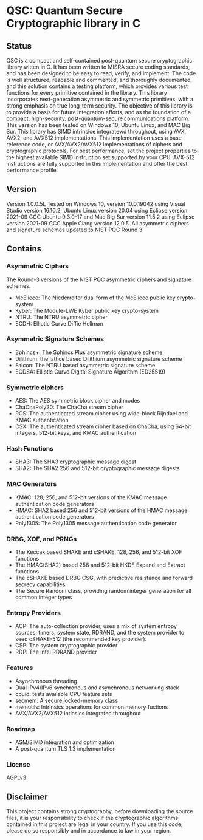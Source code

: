 # QSC: Quantum Secure Cryptographic library in C

## Status

QSC is a compact and self-contained post-quantum secure cryptographic library witten in C. It has been written to MISRA secure coding standards, and has been designed to be easy to read, verify, and implement. The code is well structured, readable and commented, and thoroughly documented, and this solution contains a testing platform, which provides various test functions for every primitive contained in the library. 
This library incorporates next-generation asymmetric and symmetric primitives, with a strong emphasis on true long-term security. The objective of this library is to provide a basis for future integration efforts, and as the foundation of a compact, high-security, post-quantum-secure communications platform. This version has been tested on Windows 10, Ubuntu Linux, and MAC Big Sur. 
This library has SIMD intrinsice integratewd throughout, using AVX, AVX2, and AVX512 implementations.
This implementation uses a base reference code, or AVX/AVX2/AVX512 implementations of ciphers and cryptographic protocols. For best performance, set the project properties to the highest available SIMD instruction set supported by your CPU. AVX-512 instructions are fully supported in this implementation and offer the best performance profile.

## Version
Version 1.0.0.5L
Tested on Windows 10, version 10.0.19042 using Visual Studio version 16.10.2,
Ubuntu Linux version 20.04 using Eclipse version 2021-09 GCC Ubuntu 9.3.0-17
and Mac Big Sur version 11.5.2 using Eclipse version 2021-09 GCC Apple Clang version 12.0.5.
All asymmetric ciphers and signature schemes updated to NIST PQC Round 3

## Contains
### Asymmetric Ciphers
The Round-3 versions of the NIST PQC asymmetric ciphers and signature schemes.
* McEliece: The Niederreiter dual form of the McEliece public key crypto-system
* Kyber: The Module-LWE Kyber public key crypto-system
* NTRU: The NTRU asymmetric cipher
* ECDH: Elliptic Curve Diffie Hellman

### Asymmetric Signature Schemes
* Sphincs+: The Sphincs Plus asymmetric signature scheme
* Dilithium: the lattice based Dilithium asymmetric signature scheme
* Falcon: The NTRU based  asymmetric signature scheme
* ECDSA: Elliptic Curve Digital Signature Algorithm (ED25519)

### Symmetric ciphers
* AES: The AES symmetric block cipher and modes
* ChaChaPoly20: The ChaCha stream cipher
* RCS: The authenticated stream cipher using wide-block Rijndael and KMAC authentication
* CSX: The authenticated stream cipher based on ChaCha, using 64-bit integers, 512-bit keys, and KMAC authentication

### Hash Functions
* SHA3: The SHA3 cryptographic message digest
* SHA2: The SHA2 256 and 512-bit cryptographic message digests

### MAC Generators
* KMAC: 128, 256, and 512-bit versions of the KMAC message authentication code generators
* HMAC: SHA2 based 256 and 512-bit versions of the HMAC message authentication code generators
* Poly1305: The Poly1305 message authentication code generator

### DRBG, XOF, and PRNGs
* The Keccak based SHAKE and cSHAKE, 128, 256, and 512-bit XOF functions
* The HMAC(SHA2) based 256 and 512-bit HKDF Expand and Extract functions
* The cSHAKE based DRBG CSG, with predictive resistance and forward secrecy capabilities
* The Secure Random class, providing random integer generation for all common integer types

### Entropy Providers
* ACP: The auto-collection provider, uses a mix of system entropy sources; timers, system state, RDRAND, and the system provider to seed cSHAKE-512 (the recommended key provider).
* CSP: The system cryptographic provider
* RDP: The Intel RDRAND provider

### Features
* Asynchronous threading
* Dual IPv4/IPv6 synchronous and asynchronous networking stack
* cpuid: tests available CPU feature sets
* secmem: A secure locked-memory class
* memutils: Intrinsics operations for common memory fuctions
* AVX/AVX2/AVX512 intinsics integrated throughout

### Roadmap
* ASM/SIMD integration and optimization
* A post-quantum TLS 1.3 implementation

### License
AGPLv3

## Disclaimer
This project contains strong cryptography, before downloading the source files, 
it is your responsibility to check if the cryptographic algorithms contained in this project are legal in your country. 
If you use this code, please do so responsibly and in accordance to law in your region.
